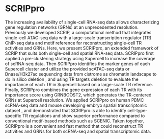 # SCRIPpro
The increasing availability of single-cell RNA-seq data allows characterizing gene regulation networks (GRNs) at an unprecedented resolution. Previously we developed SCRIP, a computational method that integrates single-cell ATAC-seq data with a large-scale transcription regulator (TR) ChIP-seq data and motif reference for reconstructing single-cell TR activities and GRNs. Here, we present SCRIPpro, an extended framework of SCRIP that suits both single-cell and spatial RNA-seq data. SCRIPpro first applied a pre-clustering strategy using Supercell to increase the coverage of scRNA-seq data. Then SCRIPpro identifies the marker genes of each Supercell cluster and utilize the provided scATAC-seq data or Dnase/H3k27ac sequencing data from cistrome as chromatin landscape to do in silico deletion , and using TR targets deletion to evaluate the importance of each TR in Supercell based on a large-scale TR reference. Finally, SCRIPpro combines the gene expression of each TR with its importance score using GRNBOOST2, which generates the TR-centered GRNs at Supercell resolution. We applied SCRIPpro on human PBMC scRNA-seq data and mouse developing embryo spatial transcriptomic dataset , and demonstrated that SCRIPpro is able to identify cell-type-specific TR regulations and show superior performance compared to conventional motif-based methods such as SCENIC. Taken together, SCRIPpro is a convenient and fast method that could reconstruct TR activities and GRNs for both scRNA-seq and spatial transcriptomic data.

